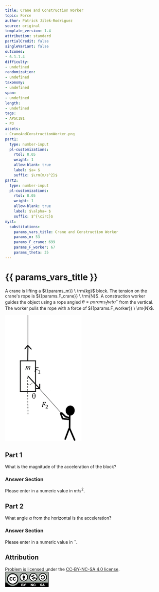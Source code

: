 ```yaml
---
title: Crane and Construction Worker
topic: Force
author: Patrick Jilek-Rodriguez
source: original
template_version: 1.4
attribution: standard
partialCredit: false
singleVariant: false
outcomes:
- 6.1.1.4
difficulty:
- undefined
randomization:
- undefined
taxonomy:
- undefined
span:
- undefined
length:
- undefined
tags:
- APSC181
- PJ
assets:
- CraneAndConstructionWorker.png
part1:
  type: number-input
  pl-customizations:
    rtol: 0.05
    weight: 1
    allow-blank: true
    label: $a= $
    suffix: $\rm{m/s^2}$
part2:
  type: number-input
  pl-customizations:
    rtol: 0.05
    weight: 1
    allow-blank: true
    label: $\alpha= $
    suffix: $^{\circ}$
myst:
  substitutions:
    params_vars_title: Crane and Construction Worker
    params_m: 53
    params_F_crane: 699
    params_F_worker: 67
    params_theta: 35
---
```

# {{ params_vars_title }}
A crane is lifting a ${{params_m}} \ \rm{kg}$ block.
The tension on the crane's rope is ${{params.F_crane}} \ \rm{N}$.
A construction worker guides the object using a rope angled $\theta={{params_theta}}^{\circ}$ from the vertical.
The worker pulls the rope with a force of ${{params.F_worker}} \ \rm{N}$.

<img src="CraneAndConstructionWorker.png" width=251 alt="A block is pulled upwards with a rope. A man pulls diagonally downwards on a rope attached to the block." >

## Part 1

What is the magnitude of the acceleration of the block?

### Answer Section

Please enter in a numeric value in $m/s^2$.

## Part 2

What angle $\alpha$ from the horizontal is the acceleration?

### Answer Section

Please enter in a numeric value in $^{\circ}$.

## Attribution

Problem is licensed under the [CC-BY-NC-SA 4.0 license](https://creativecommons.org/licenses/by-nc-sa/4.0/).<br> ![The Creative Commons 4.0 license requiring attribution-BY, non-commercial-NC, and share-alike-SA license.](https://raw.githubusercontent.com/firasm/bits/master/by-nc-sa.png)